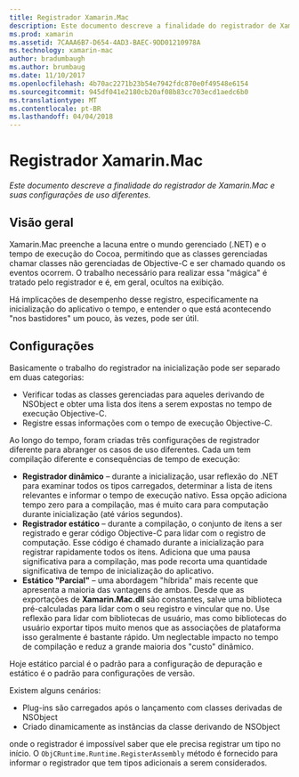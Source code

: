```yaml
---
title: Registrador Xamarin.Mac
description: Este documento descreve a finalidade do registrador de Xamarin.Mac e suas configurações de uso diferentes.
ms.prod: xamarin
ms.assetid: 7CAAA6B7-D654-4AD3-BAEC-9DD01210978A
ms.technology: xamarin-mac
author: bradumbaugh
ms.author: brumbaug
ms.date: 11/10/2017
ms.openlocfilehash: 4b70ac2271b23b54e7942fdc870e0f49548e6154
ms.sourcegitcommit: 945df041e2180cb20af08b83cc703ecd1aedc6b0
ms.translationtype: MT
ms.contentlocale: pt-BR
ms.lasthandoff: 04/04/2018
---
```

# <a name="xamarinmac-registrar"></a>Registrador Xamarin.Mac

_Este documento descreve a finalidade do registrador de Xamarin.Mac e suas configurações de uso diferentes._

## <a name="overview"></a>Visão geral

Xamarin.Mac preenche a lacuna entre o mundo gerenciado (.NET) e o tempo de execução do Cocoa, permitindo que as classes gerenciadas chamar classes não gerenciadas de Objective-C e ser chamado quando os eventos ocorrem. O trabalho necessário para realizar essa "mágica" é tratado pelo registrador e é, em geral, ocultos na exibição.

Há implicações de desempenho desse registro, especificamente na inicialização do aplicativo o tempo, e entender o que está acontecendo "nos bastidores" um pouco, às vezes, pode ser útil.

## <a name="configurations"></a>Configurações

Basicamente o trabalho do registrador na inicialização pode ser separado em duas categorias:

- Verificar todas as classes gerenciadas para aqueles derivando de NSObject e obter uma lista dos itens a serem expostas no tempo de execução Objective-C.
- Registre essas informações com o tempo de execução Objective-C.

Ao longo do tempo, foram criadas três configurações de registrador diferente para abranger os casos de uso diferentes. Cada um tem compilação diferente e consequências de tempo de execução:

- **Registrador dinâmico** – durante a inicialização, usar reflexão do .NET para examinar todos os tipos carregados, determinar a lista de itens relevantes e informar o tempo de execução nativo. Essa opção adiciona tempo zero para a compilação, mas é muito cara para computação durante inicialização (até vários segundos).
- **Registrador estático** – durante a compilação, o conjunto de itens a ser registrado e gerar código Objective-C para lidar com o registro de computação. Esse código é chamado durante a inicialização para registrar rapidamente todos os itens. Adiciona que uma pausa significativa para a compilação, mas pode recorta uma quantidade significativa de tempo de inicialização do aplicativo.
- **Estático "Parcial"** – uma abordagem "híbrida" mais recente que apresenta a maioria das vantagens de ambos. Desde que as exportações de **Xamarin.Mac.dll** são constantes, salve uma biblioteca pré-calculadas para lidar com o seu registro e vincular que no. Use reflexão para lidar com bibliotecas de usuário, mas como bibliotecas do usuário exportar tipos muito menos que as associações de plataforma isso geralmente é bastante rápido. Um neglectable impacto no tempo de compilação e reduz a grande maioria dos "custo" dinâmico.

Hoje estático parcial é o padrão para a configuração de depuração e estático é o padrão para configurações de versão.

Existem alguns cenários:

- Plug-ins são carregados após o lançamento com classes derivadas de NSObject
- Criado dinamicamente as instâncias da classe derivando de NSObject

onde o registrador é impossível saber que ele precisa registrar um tipo no início. O `ObjCRuntime.Runtime.RegisterAssembly` método é fornecido para informar o registrador que tem tipos adicionais a serem considerados.
